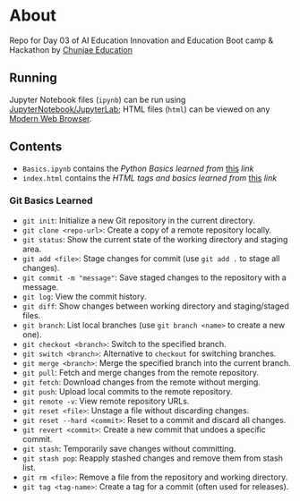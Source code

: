 # About

Repo for Day 03 of AI Education Innovation and Education Boot camp & Hackathon by [Chunjae Education](https://chunjae.co.kr)

## Running
Jupyter Notebook files (`ipynb`) can be run using [JupyterNotebook/JupyterLab](https://jupyter.org/); HTML files (`html`) can be viewed on any [Modern Web Browser](https://www.firefox.com/en-US/).

## Contents

- `Basics.ipynb` contains the *Python Basics learned from* [this](https://www.youtube.com/watch?v=K5KVEU3aaeQ&ab_channel=ProgrammingwithMosh) *link*
- `index.html` contains the *HTML tags and basics learned from* [this](https://www.youtube.com/watch?v=FQdaUv95mR8&ab_channel=KevinStratvert) *link*

### Git Basics Learned

- `git init`: Initialize a new Git repository in the current directory.
- `git clone <repo-url>`: Create a copy of a remote repository locally.
- `git status`: Show the current state of the working directory and staging area.
- `git add <file>`: Stage changes for commit (use `git add .` to stage all changes).
- `git commit -m "message"`: Save staged changes to the repository with a message.
- `git log`: View the commit history.
- `git diff`: Show changes between working directory and staging/staged files.
- `git branch`: List local branches (use `git branch <name>` to create a new one).
- `git checkout <branch>`: Switch to the specified branch.
- `git switch <branch>`: Alternative to `checkout` for switching branches.
- `git merge <branch>`: Merge the specified branch into the current branch.
- `git pull`: Fetch and merge changes from the remote repository.
- `git fetch`: Download changes from the remote without merging.
- `git push`: Upload local commits to the remote repository.
- `git remote -v`: View remote repository URLs.
- `git reset <file>`: Unstage a file without discarding changes.
- `git reset --hard <commit>`: Reset to a commit and discard all changes.
- `git revert <commit>`: Create a new commit that undoes a specific commit.
- `git stash`: Temporarily save changes without committing.
- `git stash pop`: Reapply stashed changes and remove them from stash list.
- `git rm <file>`: Remove a file from the repository and working directory.
- `git tag <tag-name>`: Create a tag for a commit (often used for releases).

